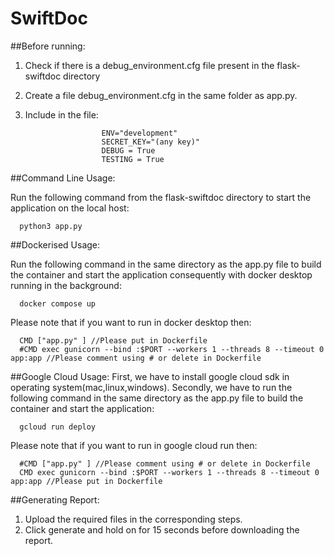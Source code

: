 # SwiftDoc


##Before running:
1. Check if there is a debug_environment.cfg file present in the flask-swiftdoc directory
2. Create a file debug_environment.cfg in the same folder as app.py.
3. Include in the file:

                        ENV="development"
                        SECRET_KEY="(any key)"
                        DEBUG = True
                        TESTING = True

##Command Line Usage:

Run the following command from the flask-swiftdoc directory to start the application on the local host:

      python3 app.py



##Dockerised Usage:

Run the following command in the same directory as the app.py file to build the container and start the application consequently with docker desktop running in the background:


      docker compose up
Please note that if you want to run in docker desktop then:

      CMD ["app.py" ] //Please put in Dockerfile
      #CMD exec gunicorn --bind :$PORT --workers 1 --threads 8 --timeout 0 app:app //Please comment using # or delete in Dockerfile


##Google Cloud Usage:
First, we have to install google cloud sdk in operating system(mac,linux,windows).
Secondly, we have to run the following command in the same directory as the app.py file to build the container and start the application:


      gcloud run deploy
Please note that if you want to run in google cloud run then:

      #CMD ["app.py" ] //Please comment using # or delete in Dockerfile
      CMD exec gunicorn --bind :$PORT --workers 1 --threads 8 --timeout 0 app:app //Please put in Dockerfile
##Generating Report:

1. Upload the required files in the corresponding steps.
2. Click generate and hold on for 15 seconds before downloading the report.
